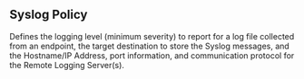 ## Syslog Policy
Defines the logging level (minimum severity) to report for a log file collected from an endpoint, the target destination to store the Syslog messages, and the Hostname/IP Address, port information, and communication protocol for the Remote Logging Server(s).
